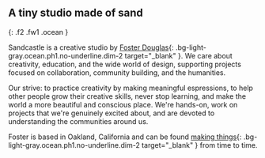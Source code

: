 ## A <span class="sand">tiny studio</span> made of sand
{: .f2 .fw1 .ocean }

Sandcastle is a creative studio by [Foster Douglas](https://www.instagram.com/fosterdouglas_/){: .bg-light-gray.ocean.ph1.no-underline.dim-2 target="\_blank" }. We care about creativity, education, and the wide world of design, supporting projects focused on collaboration, community building, and the humanities.

Our strive: to practice creativity by making meaningful espressions, to help other people grow their creative skills, never stop learning, and make the world a more beautiful and conscious place. We're hands-on, work on projects that we're genuinely excited about, and are devoted to understanding the communities around us.

Foster is based in Oakland, California and can be found [making things](https://foster-douglas.com){: .bg-light-gray.ocean.ph1.no-underline.dim-2 target="\_blank" } from time to time.
